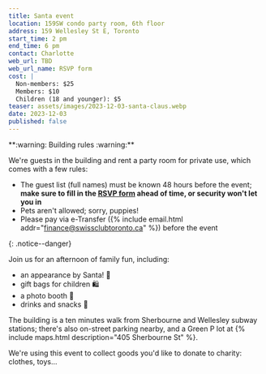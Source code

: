 ```yaml
---
title: Santa event
location: 159SW condo party room, 6th floor
address: 159 Wellesley St E, Toronto
start_time: 2 pm
end_time: 6 pm
contact: Charlotte
web_url: TBD
web_url_name: RSVP form
cost: |
  Non-members: $25
  Members: $10
  Children (18 and younger): $5
teaser: assets/images/2023-12-03-santa-claus.webp
date: 2023-12-03
published: false
---
```


<div markdown="1">
**:warning: Building rules :warning:**

We're guests in the building and rent a party room for private use, which comes
with a few rules:

- The guest list (full names) must be known 48 hours before the event; **make
  sure to fill in the [RSVP form][rsvp] ahead of time, or security won't let
  you in**
- Pets aren't allowed; sorry, puppies!
- Please pay via e-Transfer ({% include email.html
  addr="finance@swissclubtoronto.ca" %}) before the event
</div>
{: .notice--danger}

Join us for an afternoon of family fun, including:

- an appearance by Santa! :santa:
- gift bags for children :shopping:
- a photo booth :camera_flash:
- drinks and snacks :cupcake:

The building is a ten minutes walk from Sherbourne and Wellesley subway
stations; there's also on-street parking nearby, and a Green P lot at {%
include maps.html description="405 Sherbourne St" %}.

We're using this event to collect goods you'd like to donate to charity:
clothes, toys...

[rsvp]: <{{ page.web_url }}>
